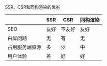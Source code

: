 SSR、CSR和同构渲染的优劣  

|               |SSR | CSR | 同构渲染 |
|----           |----|---- |   ----  |
|SEO            |友好 |不友好|友好     |
|白屏问题        |无   |有   |无       |
|占用服务端资源   |多   |少   |中       |
|用户体验        |差   |好   |好       |